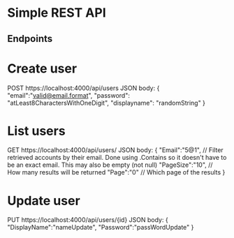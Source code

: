 # Simple REST API

## Endpoints
# Create user
POST
https://localhost:4000/api/users
JSON body:
{
    "email":"valid@email.format",
    "password": "atLeast8CharactersWithOneDigit",
    "displayname": "randomString"
}

# List users
GET
https://localhost:4000/api/users/
JSON body:
{
    "Email":"5@1", // Filter retrieved accounts by their email. Done using .Contains so it doesn't have to be an exact email. This may also be empty (not null)
    "PageSize":"10", // How many results will be returned
    "Page":"0" // Which page of the results
}

# Update user
PUT
https://localhost:4000/api/users/{id}
JSON body:
{
    "DisplayName":"nameUpdate",
    "Password":"passWordUpdate"
}
